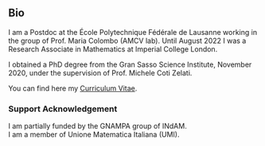 ## Bio

I﻿ am a Postdoc at the École Polytechnique Fédérale de Lausanne working in the group of Prof. Maria Colombo (AMCV lab). Until August 2022 I was a Research Associate in Mathematics at Imperial College London.

I obtained a PhD degree from the Gran Sasso Science Institute, November 2020, under the supervision of Prof. Michele Coti Zelati.

You can find here my [Curriculum Vitae](https://wwwf.imperial.ac.uk/~mdolce/CV_MD.pdf).   

### Support Acknowledgement

I am partially funded by the GNAMPA group of INdAM.\
I am a member of Unione Matematica Italiana (UMI).